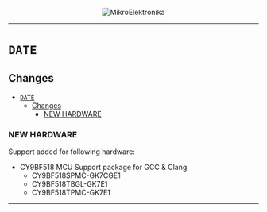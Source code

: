 <p align="center">
  <img src="http://www.mikroe.com/img/designs/beta/logo_small.png?raw=true" alt="MikroElektronika"/>
</p>

---

# `DATE`

## Changes

- [`DATE`](#date)
  - [Changes](#changes)
    - [NEW HARDWARE](#new-hardware)

### NEW HARDWARE

Support added for following hardware:

+ CY9BF518 MCU Support package for GCC & Clang
  + CY9BF518SPMC-GK7CGE1
  + CY9BF518TBGL-GK7E1
  + CY9BF518TPMC-GK7E1

---
